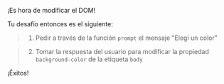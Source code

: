¡Es hora de modificar el DOM!

Tu desafío entonces es el siguiente:

> 1. Pedir a través de la función `prompt` el mensaje "Elegi un color"

> 2. Tomar la respuesta del usuario para modificar la propiedad `background-color` de la etiqueta `body`

¡Éxitos!